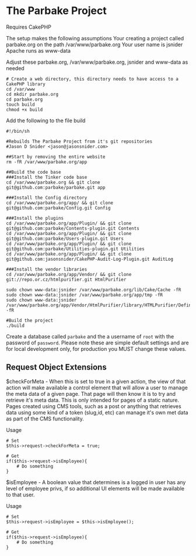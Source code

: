 # The Parbake Project

Requires CakePHP

The setup makes the following assumptions
Your creating a project called parbake.org on the path /var/www/parbake.org
Your user name is jsnider
Apache runs as www-data

Adjust these parbake.org, /var/www/parbake.org, jsnider and www-data as needed

````
# Create a web directory, this directory needs to have access to a CakePHP library
cd /var/www
cd mkdir parbake.org
cd parbake.org
touch build
chmod +x build
````

Add the following to the file build
````
#!/bin/sh
 
#Rebuilds The Parbake Project from it's git repositories
#Jason D Snider <jason@jasonsnider.com>
 
##Start by removing the entire website
rm -fR /var/www/parbake.org/app 
 
##Build the code base
###Install the Tinker code base
cd /var/www/parbake.org && git clone git@github.com:parbake/parbake.git app

###Install the Config directory
cd /var/www/parbake.org/app/ && git clone git@github.com:parbake/Config.git Config

###Install the plugins
cd /var/www/parbake.org/app/Plugin/ && git clone git@github.com:parbake/Contents-plugin.git Contents
cd /var/www/parbake.org/app/Plugin/ && git clone git@github.com:parbake/Users-plugin.git Users
cd /var/www/parbake.org/app/Plugin/ && git clone git@github.com:parbake/Utilities-plugin.git Utilities
cd /var/www/parbake.org/app/Plugin/ && git clone git@github.com:jasonsnider/CakePHP-Audit-Log-Plugin.git AuditLog

###Install the vendor libraries
cd /var/www/parbake.org/app/Vendor/ && git clone git://repo.or.cz/htmlpurifier.git HtmlPurifier

sudo chown www-data:jsnider /var/www/parbake.org/lib/Cake/Cache -fR
sudo chown www-data:jsnider /var/www/parbake.org/app/tmp -fR
sudo chown www-data:jsnider /var/www/parbake.org/app/Vendor/HtmlPurifier/library/HTMLPurifier/DefinitionCache/Serializer -fR
````

````
#Build the project
./build
````

Create a database called `parbake` and the a username of `root` with the password of `password`. Please note these are 
simple default settings and are for local development only, for production you MUST change these values.

## Request Object Extensions

$checkForMeta - When this is set to true in a given action, the view of that action will make available a control 
element that will allow a user to manage the meta data of a given page. That page will then know it is to try and 
retrieve it's meta data. This is only intended for pages of a static nature. Pages created using CMS tools, such as a 
post or anything that retrieves data using some kind of a token (slug,id, etc) can manage it's own met data as part
of the CMS functionality.

Usage
````
# Set
$this->request->checkForMeta = true;

# Get
if($this->request->isEmployee){
    # Do something
}
````

$isEmployee - A boolean value that determines is a logged in user has any level of employee privs, if so additional UI
elements will be made available to that user.

Usage
````
# Set
$this->request->isEmployee = $this->isEmployee();

# Get
if($this->request->isEmployee){
    # Do something
}
````